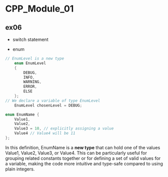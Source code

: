 # CPP_Module_01

## ex06

- switch statement

- enum

```c++
// EnumLevel is a new type
	enum EnumLevel
	{
		DEBUG,
		INFO,
		WARNING,
		ERROR,
		ELSE
	};
// We declare a variable of type EnumLevel
	EnumLevel chosenLevel = DEBUG;
```

```c++
enum EnumName {
    Value1,
    Value2,
    Value3 = 10, // explicitly assigning a value
    Value4 // Value4 will be 11
};
```

In this definition, EnumName is a **new type** that can hold one of the values Value1, Value2, Value3, or Value4. This can be particularly useful for grouping related constants together or for defining a set of valid values for a variable, making the code more intuitive and type-safe compared to using plain integers.
